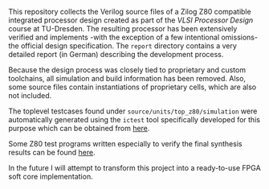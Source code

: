 This repository collects the Verilog source files of a Zilog Z80 compatible
integrated processor design created as part of the _VLSI Processor Design_
course at TU-Dresden. The resulting processor has been extensively verified and
implements -with the exception of a few intentional omissions- the official
design specification. The `report` directory contains a very detailed report
(in German) describing the development process.

Because the design process was closely tied to proprietary and custom
toolchains, all simulation and build information has been removed. Also, some
source files contain instantiations of proprietary cells, which are also not
included.

The toplevel testcases found under `source/units/top_z80/simulation` were
automatically generated using the `ictest` tool specifically developed for this
purpose which can be obtained from [here](https://github.com/Time0o/TUD_ictest).

Some Z80 test programs written especially to verify the final synthesis results
can be found [here](https://github.com/Time0o/TUD_z80_testprogs).

In the future I will attempt to transform this project into a ready-to-use FPGA
soft core implementation.
